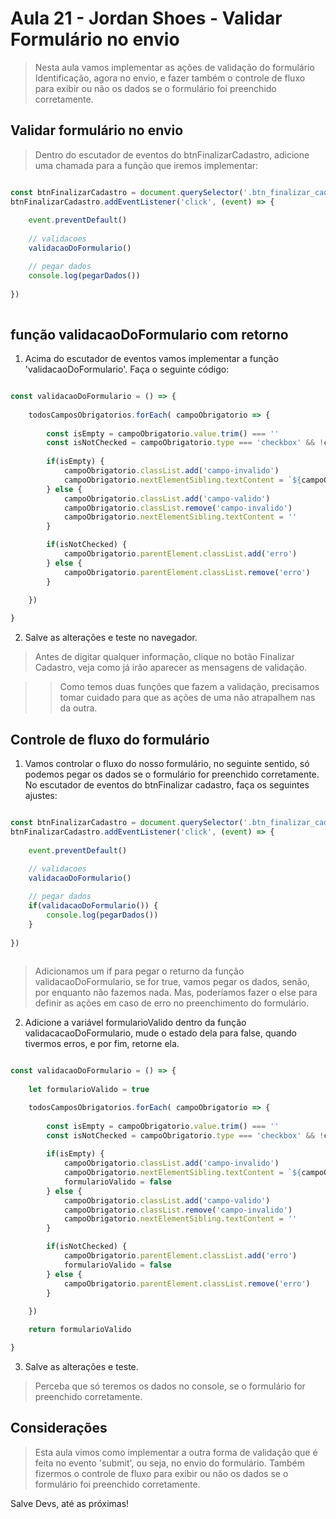 # Aula 21 - Jordan Shoes - Validar Formulário no envio

> Nesta aula vamos implementar as ações de validação do formulário Identificação, agora no envio, e fazer também o controle de fluxo para exibir ou não os dados se o formulário foi preenchido corretamente.

## Validar formulário no envio

> Dentro do escutador de eventos do btnFinalizarCadastro, adicione uma chamada para a função que iremos implementar:

~~~javascript

const btnFinalizarCadastro = document.querySelector('.btn_finalizar_cadastro')
btnFinalizarCadastro.addEventListener('click', (event) => {
    
    event.preventDefault()
    
    // validacoes
    validacaoDoFormulario()

    // pegar dados
    console.log(pegarDados())
    
})
	
~~~

## função validacaoDoFormulario com retorno

1. Acima do escutador de eventos vamos implementar a função 'validacaoDoFormulario'. Faça o seguinte código:

~~~javascript

const validacaoDoFormulario = () => {
    
    todosCamposObrigatorios.forEach( campoObrigatorio => {
        
        const isEmpty = campoObrigatorio.value.trim() === ''
        const isNotChecked = campoObrigatorio.type === 'checkbox' && !campoObrigatorio.checked
        
        if(isEmpty) {
            campoObrigatorio.classList.add('campo-invalido')
            campoObrigatorio.nextElementSibling.textContent = `${campoObrigatorio.id} obrigatorio`
        } else {
            campoObrigatorio.classList.add('campo-valido')
            campoObrigatorio.classList.remove('campo-invalido')
            campoObrigatorio.nextElementSibling.textContent = ''
        }

        if(isNotChecked) {
            campoObrigatorio.parentElement.classList.add('erro')
        } else {
            campoObrigatorio.parentElement.classList.remove('erro')
        }
  
    })

}

~~~

2. Salve as alterações e teste no navegador.

> Antes de digitar qualquer informação, clique no botão Finalizar Cadastro, veja como já irão aparecer as mensagens de validação.

>> Como temos duas funções que fazem a validação, precisamos tomar cuidado para que as ações de uma não atrapalhem nas da outra.


## Controle de fluxo do formulário

1. Vamos controlar o fluxo do nosso formulário, no seguinte sentido, só podemos pegar os dados se o formulário for preenchido corretamente. No escutador de eventos do btnFinalizar cadastro, faça os seguintes ajustes:

~~~javascript

const btnFinalizarCadastro = document.querySelector('.btn_finalizar_cadastro')
btnFinalizarCadastro.addEventListener('click', (event) => {
    
    event.preventDefault()
    
    // validacoes
    validacaoDoFormulario()

    // pegar dados
    if(validacaoDoFormulario()) {
        console.log(pegarDados())
    }
    
})
    
~~~

> Adicionamos um if para pegar o returno da função validacaoDoFormulario, se for true, vamos pegar os dados, senão, por enquanto não fazemos nada. Mas, poderíamos fazer o else para definir as ações em caso de erro no preenchimento do formulário.

2. Adicione a variável formularioValido dentro da função validacacaoDoFormulario, mude o estado dela para false, quando tivermos erros, e por fim, retorne ela.

~~~javascript

const validacaoDoFormulario = () => {
    
    let formularioValido = true

    todosCamposObrigatorios.forEach( campoObrigatorio => {
        
        const isEmpty = campoObrigatorio.value.trim() === ''
        const isNotChecked = campoObrigatorio.type === 'checkbox' && !campoObrigatorio.checked
        
        if(isEmpty) {
            campoObrigatorio.classList.add('campo-invalido')
            campoObrigatorio.nextElementSibling.textContent = `${campoObrigatorio.id} obrigatorio`
            formularioValido = false
        } else {
            campoObrigatorio.classList.add('campo-valido')
            campoObrigatorio.classList.remove('campo-invalido')
            campoObrigatorio.nextElementSibling.textContent = ''
        }

        if(isNotChecked) {
            campoObrigatorio.parentElement.classList.add('erro')
            formularioValido = false
        } else {
            campoObrigatorio.parentElement.classList.remove('erro')
        }
  
    })

    return formularioValido

}

~~~

3. Salve as alterações e teste.

> Perceba que só teremos os dados no console, se o formulário for preenchido corretamente.

## Considerações

> Esta aula vimos como implementar a outra forma de validação que é feita no evento 'submit', ou seja, no envio do formulário. Também fizermos o controle de fluxo para exibir ou não os dados se o formulário foi preenchido corretamente.

Salve Devs, até as próximas!
